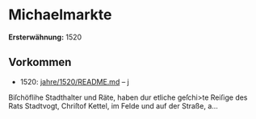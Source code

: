 # Michaelmarkte

**Ersterwähnung:** 1520

## Vorkommen
- 1520: [jahre/1520/README.md](../jahre/1520/README.md) – j

Biſchöflihe Stadthalter und Räte, haben dur etliche
geſchi>te Reiſige des Rats Stadtvogt, Chriſtof Kettel, im
Felde und auf der Straße, a...
